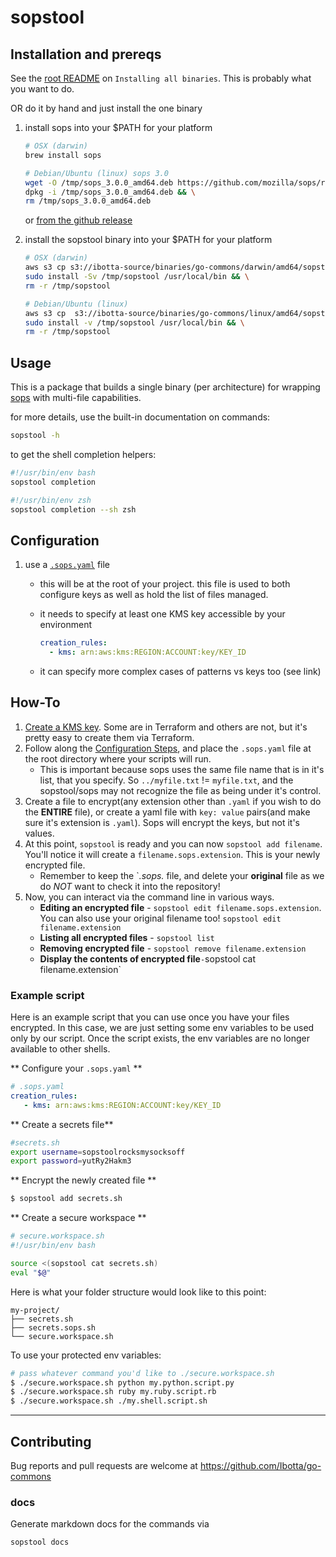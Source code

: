# sopstool

## Installation and prereqs

See the [root README](../README.md) on `Installing all binaries`.  This is probably what you want to do.

OR do it by hand and just install the one binary

1. install sops into your $PATH for your platform

    ```sh
    # OSX (darwin)
    brew install sops
    ```

    ```sh
    # Debian/Ubuntu (linux) sops 3.0
    wget -O /tmp/sops_3.0.0_amd64.deb https://github.com/mozilla/sops/releases/download/3.0.0/sops_3.0.0_amd64.deb && \
    dpkg -i /tmp/sops_3.0.0_amd64.deb && \
    rm /tmp/sops_3.0.0_amd64.deb
    ```

    or [from the github release](https://github.com/mozilla/sops/releases)

1. install the sopstool binary into your $PATH for your platform

    ```sh
    # OSX (darwin)
    aws s3 cp s3://ibotta-source/binaries/go-commons/darwin/amd64/sopstool /tmp/sopstool && \
    sudo install -Sv /tmp/sopstool /usr/local/bin && \
    rm -r /tmp/sopstool
    ```

    ```sh
    # Debian/Ubuntu (linux)
    aws s3 cp  s3://ibotta-source/binaries/go-commons/linux/amd64/sopstool /tmp/sopstool && \
    sudo install -v /tmp/sopstool /usr/local/bin && \
    rm -r /tmp/sopstool
    ```

## Usage

This is a package that builds a single binary (per architecture) for wrapping [sops](https://github.com/mozilla/sops) with multi-file capabilities.

for more details, use the built-in documentation on commands:

```sh
sopstool -h
```

to get the shell completion helpers:

```sh
#!/usr/bin/env bash
sopstool completion
```

```sh
#!/usr/bin/env zsh
sopstool completion --sh zsh
```

## Configuration

1. use a [`.sops.yaml`](https://github.com/mozilla/sops#using-sops-yaml-conf-to-select-kms-pgp-for-new-files) file
    * this will be at the root of your project. this file is used to both configure keys as well as hold the list of files managed.
    * it needs to specify at least one KMS key accessible by your environment

        ```yaml
        creation_rules:
          - kms: arn:aws:kms:REGION:ACCOUNT:key/KEY_ID
        ```

    * it can specify more complex cases of patterns vs keys too (see link)

## How-To

1. [Create a KMS key](https://github.com/Ibotta/infrastructure/pull/265/files#diff-3c4152d505a5e581de30df76f03f3b3a). Some are in Terraform and others are not, but it's pretty easy to create them via Terraform.
1. Follow along the [Configuration Steps](https://github.com/Ibotta/go-commons/tree/develop/sopstool#configuration), and place the `.sops.yaml` file at the root directory where your scripts will run.
    * This is important because sops uses the same file name that is in it's list, that you specify. So `../myfile.txt` != `myfile.txt`, and the sopstool/sops may not recognize the file as being under it's control.
1. Create a file to encrypt(any extension other than `.yaml` if you wish to do the **ENTIRE** file), or create a yaml file with `key: value` pairs(and make sure it's extension is `.yaml`). Sops will encrypt the keys, but not it's values.
1. At this point, `sopstool` is ready and you can now `sopstool add filename`. You'll notice it will create a `filename.sops.extension`. This is your newly encrypted file.
    * Remember to keep the `*.sops.* file, and delete your **original** file as we do _NOT_ want to check it into the repository!
1. Now, you can interact via the command line in various ways.
    * **Editing an encrypted file** - `sopstool edit filename.sops.extension`. You can also use your original filename too! `sopstool edit filename.extension`
    * **Listing all encrypted files** - `sopstool list`
    * **Removing encrypted file** - `sopstool remove filename.extension`
    * **Display the contents of encrypted file**` - `sopstool cat filename.extension`

### Example script

Here is an example script that you can use once you have your files encrypted. In this case, we are just setting some env variables to be used only by our script. Once the script exists, the env variables are no longer available to other shells.

** Configure your `.sops.yaml` **
```yaml
# .sops.yaml
creation_rules:
   - kms: arn:aws:kms:REGION:ACCOUNT:key/KEY_ID
```

** Create a secrets file**
```sh
#secrets.sh
export username=sopstoolrocksmysocksoff
export password=yutRy2Hakm3
```

** Encrypt the newly created file **
```sh
$ sopstool add secrets.sh
```

** Create a secure workspace **
```sh
# secure.workspace.sh
#!/usr/bin/env bash

source <(sopstool cat secrets.sh)
eval "$@"
```

Here is what your folder structure would look like to this point:

```
my-project/
├── secrets.sh
├── secrets.sops.sh
└── secure.workspace.sh
```

To use your protected env variables:

```sh
# pass whatever command you'd like to ./secure.workspace.sh
$ ./secure.workspace.sh python my.python.script.py
$ ./secure.workspace.sh ruby my.ruby.script.rb
$ ./secure.workspace.sh ./my.shell.script.sh
```

***

## Contributing

Bug reports and pull requests are welcome at <https://github.com/Ibotta/go-commons>

### docs

Generate markdown docs for the commands via

```sh
sopstool docs
```
